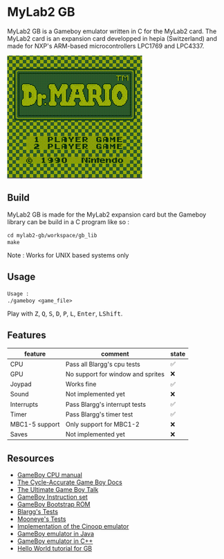 # MyLab2 GB
MyLab2 GB is a Gameboy emulator written in C for the MyLab2 card. The MyLab2 card is an expansion card developped in hepia (Switzerland) and made for NXP's ARM-based microcontrollers LPC1769 and LPC4337.

![MyLab2 GB running game](doc/drmario.gif)

## Build
MyLab2 GB is made for the MyLab2 expansion card but the Gameboy library can be build in a C program like so :

	cd mylab2-gb/workspace/gb_lib
	make
	
Note : Works for UNIX based systems only

## Usage
	Usage :
	./gameboy <game_file>
	
Play with <kbd>Z</kbd>, <kbd>Q</kbd>, <kbd>S</kbd>, <kbd>D</kbd>, <kbd>P</kbd>, <kbd>L</kbd>, <kbd>Enter</kbd>, <kbd>LShift</kbd>.
	
## Features
|feature|comment|state|
|-|-|-|
|CPU|Pass all Blargg's cpu tests|:white_check_mark:|
|GPU|No support for window and sprites|:x:|
|Joypad|Works fine|:white_check_mark:|
|Sound|Not implemented yet|:x:|
|Interrupts|Pass Blargg's interrupt tests|:white_check_mark:|
|Timer|Pass Blargg's timer test|:white_check_mark:|
|MBC1-5 support|Only support for MBC1-2|:x:|
|Saves|Not implemented yet|:x:|

## Resources
* [GameBoy CPU manual](http://marc.rawer.de/Gameboy/Docs/GBCPUman.pdf)
* [The Cycle-Accurate Game Boy Docs](https://github.com/AntonioND/giibiiadvance/blob/master/docs/TCAGBD.pdf)
* [The Ultimate Game Boy Talk](https://www.youtube.com/watch?v=HyzD8pNlpwI)
* [GameBoy Instruction set](http://www.pastraiser.com/cpu/gameboy/gameboy_opcodes.html)
* [GameBoy Bootstrap ROM](http://gbdev.gg8.se/wiki/articles/Gameboy_Bootstrap_ROM#Contents_of_the_ROM)
* [Blargg's Tests](http://gbdev.gg8.se/files/roms/blargg-gb-tests/)
* [Mooneye's Tests](https://github.com/Gekkio/mooneye-gb/blob/master/docs/accuracy.markdown)
* [Implementation of the Cinoop emulator](https://cturt.github.io/cinoop.html)
* [GameBoy emulator in Java](https://github.com/trekawek/coffee-gb)
* [GameBoy emulator in C++](http://www.codeslinger.co.uk/pages/projects/gameboy.html)
* [Hello World tutorial for GB](http://peterwynroberts.com/?p=10)
